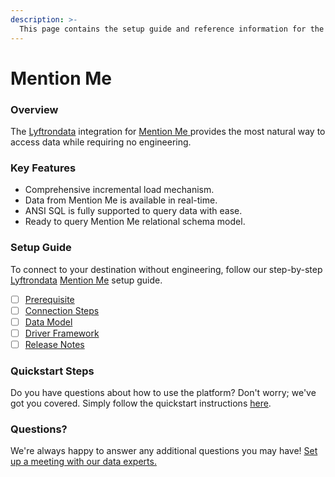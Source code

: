 ```yaml
---
description: >-
  This page contains the setup guide and reference information for the Mention Me source connector.
---
```


# Mention Me

### Overview

The [Lyftrondata](https://www.lyftrondata.com/) integration for [Mention Me](https://www.lyftrondata.com/integration/mention-me/)[ ](https://www.lyftrondata.com/integration/mention-me/)provides the most natural way to access data while requiring no engineering.

### Key Features

* Comprehensive incremental load mechanism.
* Data from Mention Me is available in real-time.&#x20;
* ANSI SQL is fully supported to query data with ease.
* Ready to query Mention Me relational schema model.

### Setup Guide

To connect to your destination without engineering, follow our step-by-step [Lyftrondata](https://www.lyftrondata.com/)  [Mention Me](https://www.lyftrondata.com/integration/mention-me/) setup guide.

* [ ] [Prerequisite](../../marketing-analytics/mention-me/prerequisite.md)
* [ ] [Connection Steps](../../marketing-analytics/mention-me/connection-steps.md)
* [ ] [Data Model](../../marketing-analytics/mention-me/data-model/)
* [ ] [Driver Framework](../../marketing-analytics/mention-me/driver-framework/)
* [ ] [Release Notes](../../marketing-analytics/mention-me/release-notes.md)

### Quickstart Steps

Do you have questions about how to use the platform? Don't worry; we've got you covered. Simply follow the quickstart instructions [here](../../../quickstart-steps.md).

### Questions? <a href="#questions" id="questions"></a>

We're always happy to answer any additional questions you may have! [Set up a meeting with our data experts.](https://www.lyftrondata.com/book-a-meeting/)

